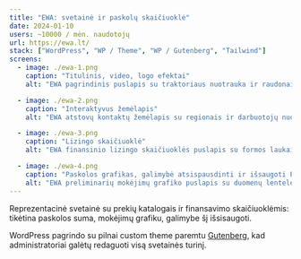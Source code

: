 ```yaml
---
title: "EWA: svetainė ir paskolų skaičiuoklė"
date: 2024-01-10
users: ~10000 / mėn. naudotojų
url: https://ewa.lt/
stack: ["WordPress", "WP / Theme", "WP / Gutenberg", "Tailwind"]
screens:
  - image: ./ewa-1.png
    caption: "Titulinis, video, logo efektai"
    alt: "EWA pagrindinis puslapis su traktoriaus nuotrauka ir raudonais šviesos efektais."

  - image: ./ewa-2.png
    caption: "Interaktyvus žemėlapis"
    alt: "EWA atstovų kontaktų žemėlapis su regionais ir darbuotojų nuotraukomis."

  - image: ./ewa-3.png
    caption: "Lizingo skaičiuoklė"
    alt: "EWA finansinio lizingo skaičiuoklės puslapis su formos laukais ir rezultatų skaičiavimu."

  - image: ./ewa-4.png
    caption: "Paskolos grafikas, galimybė atsispausdinti ir išsaugoti PDF"
    alt: "EWA preliminarių mokėjimų grafiko puslapis su duomenų lentele ir PDF išsaugojimo funkcija."
---
```


Reprezentacinė svetainė su prekių katalogais ir finansavimo skaičiuoklėmis: tikėtina paskolos suma, mokėjimų grafiku, galimybe šį išsisaugoti.

WordPress pagrindo su pilnai custom theme paremtu [Gutenberg](https://wordpress.org/gutenberg/), kad administratoriai galėtų redaguoti visą svetainės turinį.
